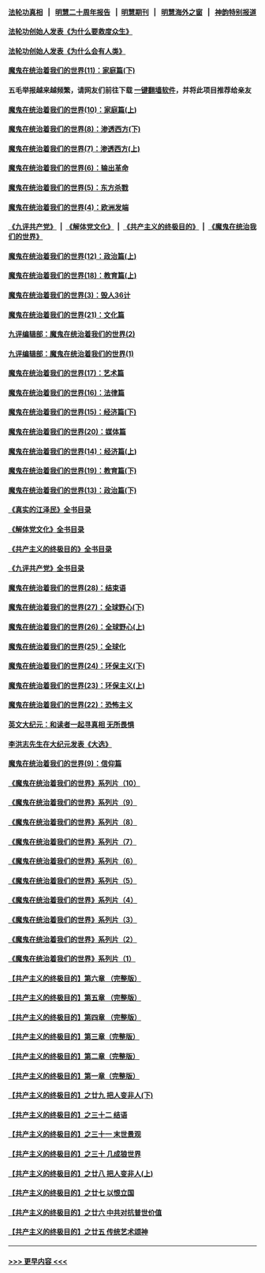 #### [法轮功真相](https://github.com/gfw-breaker/truth/blob/master/README.md?t=0) &nbsp;&nbsp;|&nbsp;&nbsp; [明慧二十周年报告](https://github.com/gfw-breaker/mh-reports/blob/master/README.md?t=0) &nbsp;&nbsp;|&nbsp;&nbsp;[明慧期刊](https://github.com/gfw-breaker/mh-qikan) &nbsp;&nbsp;|&nbsp;&nbsp; [明慧海外之窗](https://github.com/gfw-breaker/mh-news/blob/master/README.md?t=0) &nbsp;&nbsp;|&nbsp;&nbsp; [神韵特别报道](https://github.com/gfw-breaker/mh-news/blob/master/shenyun.md?t=0)
#### [法轮功创始人发表《为什么要救度众生》](../pages/nsc422/n13975246.md?t=04190943) 
#### [法轮功创始人发表《为什么会有人类》](../pages/nsc422/n13912117.md?t=04190943) 
#### [魔鬼在统治着我们的世界(11)：家庭篇(下)](../pages/nsc422/n10440961.md?t=04190943) 
#### 五毛举报越来越频繁，请网友们前往下载 [一键翻墙软件](https://github.com/gfw-breaker/ssr-accounts)，并将此项目推荐给亲友
#### [魔鬼在统治着我们的世界(10)：家庭篇(上)](../pages/nsc422/n10435448.md?t=04190943) 
#### [魔鬼在统治着我们的世界(8)：渗透西方(下)](../pages/nsc422/n10429603.md?t=04190943) 
#### [魔鬼在统治着我们的世界(7)：渗透西方(上)](../pages/nsc422/n10426013.md?t=04190943) 
#### [魔鬼在统治着我们的世界(6)：输出革命](../pages/nsc422/n10421536.md?t=04190943) 
#### [魔鬼在统治着我们的世界(5)：东方杀戮](../pages/nsc422/n10417707.md?t=04190943) 
#### [魔鬼在统治着我们的世界(4)：欧洲发端](../pages/nsc422/n10414890.md?t=04190943) 
#### [《九评共产党》](https://github.com/begood0513/9ping.md/blob/master/README.md) &nbsp;|&nbsp; [《解体党文化》](../../../../jtdwh.md/blob/master/README.md)  &nbsp;|&nbsp; [《共产主义的终极目的》](../../../../gczydzjmd.md/blob/master/README.md) &nbsp;|&nbsp; [《魔鬼在统治我们的世界》](../../../../mgztzwmdsj.md/blob/master/README.md) 
#### [魔鬼在统治着我们的世界(12)：政治篇(上)](../pages/nsc422/n10444576.md?t=04190943) 
#### [魔鬼在统治着我们的世界(18)：教育篇(上)](../pages/nsc422/n10526970.md?t=04190943) 
#### [魔鬼在统治着我们的世界(3)：毁人36计](../pages/nsc422/n10411583.md?t=04190943) 
#### [魔鬼在统治着我们的世界(21)：文化篇](../pages/nsc422/n10597706.md?t=04190943) 
#### [九评编辑部：魔鬼在统治着我们的世界(2)](../pages/nsc422/n10410036.md?t=04190943) 
#### [九评编辑部：魔鬼在统治着我们的世界(1)](../pages/nsc422/n10406825.md?t=04190943) 
#### [魔鬼在统治着我们的世界(17)：艺术篇](../pages/nsc422/n10499093.md?t=04190943) 
#### [魔鬼在统治着我们的世界(16)：法律篇](../pages/nsc422/n10485969.md?t=04190943) 
#### [魔鬼在统治着我们的世界(15)：经济篇(下)](../pages/nsc422/n10469975.md?t=04190943) 
#### [魔鬼在统治着我们的世界(20)：媒体篇](../pages/nsc422/n10586579.md?t=04190943) 
#### [魔鬼在统治着我们的世界(14)：经济篇(上)](../pages/nsc422/n10457370.md?t=04190943) 
#### [魔鬼在统治着我们的世界(19)：教育篇(下)](../pages/nsc422/n10564808.md?t=04190943) 
#### [魔鬼在统治着我们的世界(13)：政治篇(下)](../pages/nsc422/n10448270.md?t=04190943) 
#### [《真实的江泽民》全书目录](../pages/nsc422/n13721399.md?t=04190943) 
#### [《解体党文化》全书目录](../pages/nsc422/n13721157.md?t=04190943) 
#### [《共产主义的终极目的》全书目录](../pages/nsc422/n13721048.md?t=04190943) 
#### [《九评共产党》全书目录](../pages/nsc422/n13708085.md?t=04190943) 
#### [魔鬼在统治着我们的世界(28)：结束语](../pages/nsc422/n10936246.md?t=04190943) 
#### [魔鬼在统治着我们的世界(27)：全球野心(下)](../pages/nsc422/n10928319.md?t=04190943) 
#### [魔鬼在统治着我们的世界(26)：全球野心(上)](../pages/nsc422/n10900318.md?t=04190943) 
#### [魔鬼在统治着我们的世界(25)：全球化](../pages/nsc422/n10788205.md?t=04190943) 
#### [魔鬼在统治着我们的世界(24)：环保主义(下)](../pages/nsc422/n10695307.md?t=04190943) 
#### [魔鬼在统治着我们的世界(23)：环保主义(上)](../pages/nsc422/n10688613.md?t=04190943) 
#### [魔鬼在统治着我们的世界(22)：恐怖主义](../pages/nsc422/n10614727.md?t=04190943) 
#### [英文大纪元：和读者一起寻真相 无所畏惧](../pages/nsc422/n12542027.md?t=04190943) 
#### [李洪志先生在大纪元发表《大选》](../pages/nsc422/n12534746.md?t=04190943) 
#### [魔鬼在统治着我们的世界(9)：信仰篇](../pages/nsc422/n10432159.md?t=04190943) 
#### [《魔鬼在统治着我们的世界》系列片（10）](../pages/nsc422/n12292670.md?t=04190943) 
#### [《魔鬼在统治着我们的世界》系列片（9）](../pages/nsc422/n12290859.md?t=04190943) 
#### [《魔鬼在统治着我们的世界》系列片（8）](../pages/nsc422/n12287445.md?t=04190943) 
#### [《魔鬼在统治着我们的世界》系列片（7）](../pages/nsc422/n12283425.md?t=04190943) 
#### [《魔鬼在统治着我们的世界》系列片（6）](../pages/nsc422/n12282314.md?t=04190943) 
#### [《魔鬼在统治着我们的世界》系列片（5）](../pages/nsc422/n12281419.md?t=04190943) 
#### [《魔鬼在统治着我们的世界》系列片（4）](../pages/nsc422/n12274024.md?t=04190943) 
#### [《魔鬼在统治着我们的世界》系列片（3）](../pages/nsc422/n12271322.md?t=04190943) 
#### [《魔鬼在统治着我们的世界》系列片（2）](../pages/nsc422/n12269049.md?t=04190943) 
#### [《魔鬼在统治着我们的世界》系列片（1）](../pages/nsc422/n12267575.md?t=04190943) 
#### [【共产主义的终极目的】第六章 （完整版）](../pages/nsc422/n11428913.md?t=04190943) 
#### [【共产主义的终极目的】第五章 （完整版）](../pages/nsc422/n11428912.md?t=04190943) 
#### [【共产主义的终极目的】第四章 （完整版）](../pages/nsc422/n11428907.md?t=04190943) 
#### [【共产主义的终极目的】第三章（完整版）](../pages/nsc422/n11428848.md?t=04190943) 
#### [【共产主义的终极目的】第二章（完整版）](../pages/nsc422/n11428831.md?t=04190943) 
#### [【共产主义的终极目的】第一章（完整版）](../pages/nsc422/n11417651.md?t=04190943) 
#### [【共产主义的终极目的】之廿九 把人变非人(下)](../pages/nsc422/n11344140.md?t=04190943) 
#### [【共产主义的终极目的】之三十二 结语](../pages/nsc422/n11360535.md?t=04190943) 
#### [【共产主义的终极目的】之三十一 末世景观](../pages/nsc422/n11351129.md?t=04190943) 
#### [【共产主义的终极目的】之三十 几成狼世界](../pages/nsc422/n11348280.md?t=04190943) 
#### [【共产主义的终极目的】之廿八 把人变非人(上)](../pages/nsc422/n11340492.md?t=04190943) 
#### [【共产主义的终极目的】之廿七 以恨立国](../pages/nsc422/n11336944.md?t=04190943) 
#### [【共产主义的终极目的】之廿六 中共对抗普世价值](../pages/nsc422/n11324785.md?t=04190943) 
#### [【共产主义的终极目的】之廿五 传统艺术颂神](../pages/nsc422/n11296396.md?t=04190943) 

----
#### [ >>> 更早内容 <<< ](../indexes/nsc422-earlier.md)
